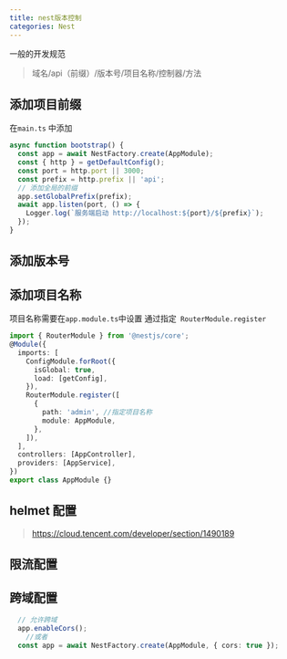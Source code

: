 ```yaml
---
title: nest版本控制
categories: Nest
---
```




一般的开发规范

> 域名/api（前缀）/版本号/项目名称/控制器/方法

 

## 添加项目前缀

在`main.ts`	中添加

```ts
async function bootstrap() {
  const app = await NestFactory.create(AppModule);
  const { http } = getDefaultConfig();
  const port = http.port || 3000;
  const prefix = http.prefix || 'api';
  // 添加全局的前缀
  app.setGlobalPrefix(prefix);
  await app.listen(port, () => {
    Logger.log(`服务端启动 http://localhost:${port}/${prefix}`);
  });
}
```

## 添加版本号



## 添加项目名称

项目名称需要在`app.module.ts`中设置 通过指定` RouterModule.register`

```ts
import { RouterModule } from '@nestjs/core';
@Module({
  imports: [
    ConfigModule.forRoot({
      isGlobal: true,
      load: [getConfig],
    }),
    RouterModule.register([
      {
        path: 'admin', //指定项目名称
        module: AppModule,
      },
    ]),
  ],
  controllers: [AppController],
  providers: [AppService],
})
export class AppModule {}

```



## helmet 配置

> https://cloud.tencent.com/developer/section/1490189

## 限流配置

## 跨域配置

```ts
  // 允许跨域
  app.enableCors();
	//或者
  const app = await NestFactory.create(AppModule, { cors: true });

```

